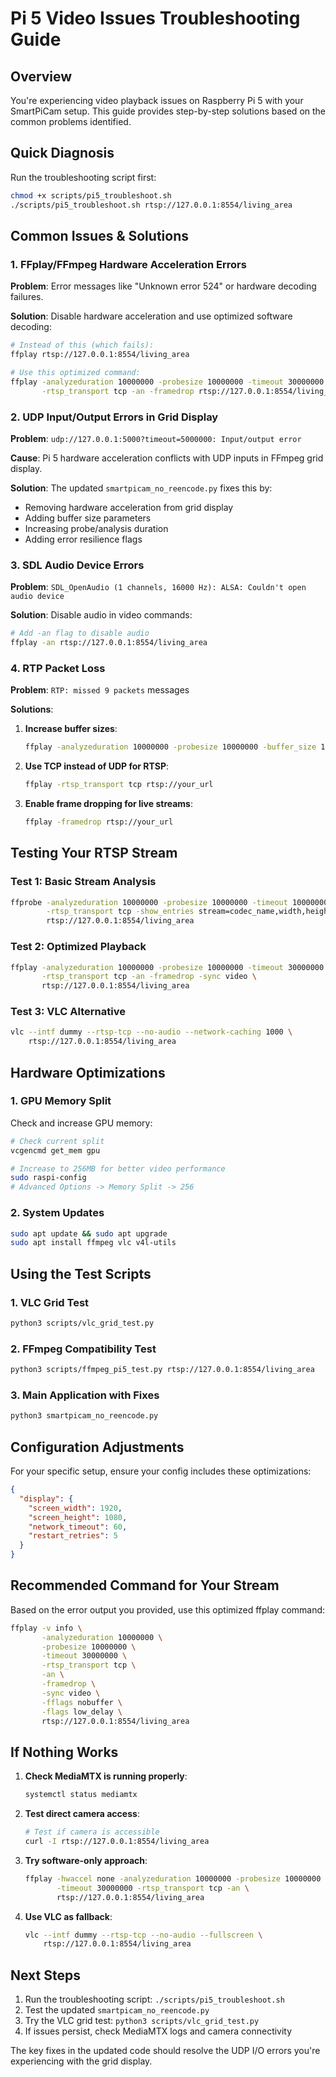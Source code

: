 # Pi 5 Video Issues Troubleshooting Guide

## Overview
You're experiencing video playback issues on Raspberry Pi 5 with your SmartPiCam setup. This guide provides step-by-step solutions based on the common problems identified.

## Quick Diagnosis

Run the troubleshooting script first:
```bash
chmod +x scripts/pi5_troubleshoot.sh
./scripts/pi5_troubleshoot.sh rtsp://127.0.0.1:8554/living_area
```

## Common Issues & Solutions

### 1. FFplay/FFmpeg Hardware Acceleration Errors

**Problem**: Error messages like "Unknown error 524" or hardware decoding failures.

**Solution**: Disable hardware acceleration and use optimized software decoding:

```bash
# Instead of this (which fails):
ffplay rtsp://127.0.0.1:8554/living_area

# Use this optimized command:
ffplay -analyzeduration 10000000 -probesize 10000000 -timeout 30000000 \
       -rtsp_transport tcp -an -framedrop rtsp://127.0.0.1:8554/living_area
```

### 2. UDP Input/Output Errors in Grid Display

**Problem**: `udp://127.0.0.1:5000?timeout=5000000: Input/output error`

**Cause**: Pi 5 hardware acceleration conflicts with UDP inputs in FFmpeg grid display.

**Solution**: The updated `smartpicam_no_reencode.py` fixes this by:
- Removing hardware acceleration from grid display
- Adding buffer size parameters
- Increasing probe/analysis duration
- Adding error resilience flags

### 3. SDL Audio Device Errors

**Problem**: `SDL_OpenAudio (1 channels, 16000 Hz): ALSA: Couldn't open audio device`

**Solution**: Disable audio in video commands:
```bash
# Add -an flag to disable audio
ffplay -an rtsp://127.0.0.1:8554/living_area
```

### 4. RTP Packet Loss

**Problem**: `RTP: missed 9 packets` messages

**Solutions**:
1. **Increase buffer sizes**:
   ```bash
   ffplay -analyzeduration 10000000 -probesize 10000000 -buffer_size 1048576 rtsp://your_url
   ```

2. **Use TCP instead of UDP for RTSP**:
   ```bash
   ffplay -rtsp_transport tcp rtsp://your_url
   ```

3. **Enable frame dropping for live streams**:
   ```bash
   ffplay -framedrop rtsp://your_url
   ```

## Testing Your RTSP Stream

### Test 1: Basic Stream Analysis
```bash
ffprobe -analyzeduration 10000000 -probesize 10000000 -timeout 10000000 \
        -rtsp_transport tcp -show_entries stream=codec_name,width,height \
        rtsp://127.0.0.1:8554/living_area
```

### Test 2: Optimized Playback
```bash
ffplay -analyzeduration 10000000 -probesize 10000000 -timeout 30000000 \
       -rtsp_transport tcp -an -framedrop -sync video \
       rtsp://127.0.0.1:8554/living_area
```

### Test 3: VLC Alternative
```bash
vlc --intf dummy --rtsp-tcp --no-audio --network-caching 1000 \
    rtsp://127.0.0.1:8554/living_area
```

## Hardware Optimizations

### 1. GPU Memory Split
Check and increase GPU memory:
```bash
# Check current split
vcgencmd get_mem gpu

# Increase to 256MB for better video performance
sudo raspi-config
# Advanced Options -> Memory Split -> 256
```

### 2. System Updates
```bash
sudo apt update && sudo apt upgrade
sudo apt install ffmpeg vlc v4l-utils
```

## Using the Test Scripts

### 1. VLC Grid Test
```bash
python3 scripts/vlc_grid_test.py
```

### 2. FFmpeg Compatibility Test
```bash
python3 scripts/ffmpeg_pi5_test.py rtsp://127.0.0.1:8554/living_area
```

### 3. Main Application with Fixes
```bash
python3 smartpicam_no_reencode.py
```

## Configuration Adjustments

For your specific setup, ensure your config includes these optimizations:

```json
{
  "display": {
    "screen_width": 1920,
    "screen_height": 1080,
    "network_timeout": 60,
    "restart_retries": 5
  }
}
```

## Recommended Command for Your Stream

Based on the error output you provided, use this optimized ffplay command:

```bash
ffplay -v info \
       -analyzeduration 10000000 \
       -probesize 10000000 \
       -timeout 30000000 \
       -rtsp_transport tcp \
       -an \
       -framedrop \
       -sync video \
       -fflags nobuffer \
       -flags low_delay \
       rtsp://127.0.0.1:8554/living_area
```

## If Nothing Works

1. **Check MediaMTX is running properly**:
   ```bash
   systemctl status mediamtx
   ```

2. **Test direct camera access**:
   ```bash
   # Test if camera is accessible
   curl -I rtsp://127.0.0.1:8554/living_area
   ```

3. **Try software-only approach**:
   ```bash
   ffplay -hwaccel none -analyzeduration 10000000 -probesize 10000000 \
          -timeout 30000000 -rtsp_transport tcp -an \
          rtsp://127.0.0.1:8554/living_area
   ```

4. **Use VLC as fallback**:
   ```bash
   vlc --intf dummy --rtsp-tcp --no-audio --fullscreen \
       rtsp://127.0.0.1:8554/living_area
   ```

## Next Steps

1. Run the troubleshooting script: `./scripts/pi5_troubleshoot.sh`
2. Test the updated `smartpicam_no_reencode.py` 
3. Try the VLC grid test: `python3 scripts/vlc_grid_test.py`
4. If issues persist, check MediaMTX logs and camera connectivity

The key fixes in the updated code should resolve the UDP I/O errors you're experiencing with the grid display.
